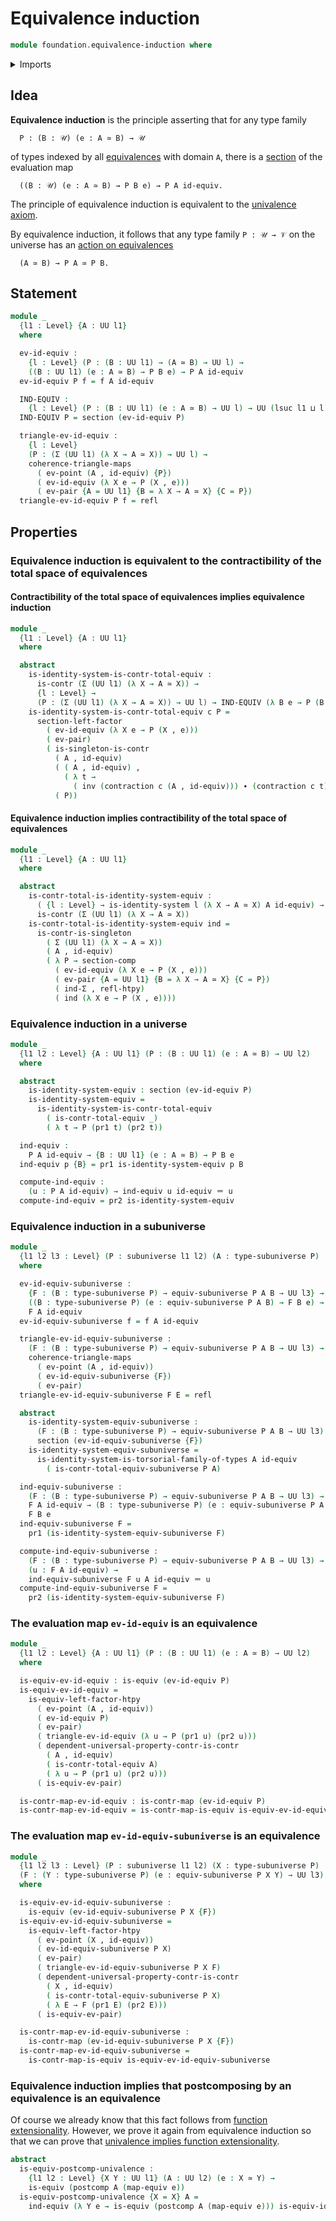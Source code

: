 # Equivalence induction

```agda
module foundation.equivalence-induction where
```

<details><summary>Imports</summary>

```agda
open import foundation.contractible-maps
open import foundation.contractible-types
open import foundation.dependent-pair-types
open import foundation.identity-systems
open import foundation.identity-types
open import foundation.subuniverses
open import foundation.univalence
open import foundation.universal-property-dependent-pair-types
open import foundation.universe-levels

open import foundation-core.commuting-triangles-of-maps
open import foundation-core.equivalences
open import foundation-core.function-types
open import foundation-core.homotopies
open import foundation-core.sections
open import foundation-core.singleton-induction
```

</details>

## Idea

**Equivalence induction** is the principle asserting that for any type family

```text
  P : (B : 𝒰) (e : A ≃ B) → 𝒰
```

of types indexed by all [equivalences](foundation.equivalences.md) with domain
`A`, there is a [section](foundation.sections.md) of the evaluation map

```text
  ((B : 𝒰) (e : A ≃ B) → P B e) → P A id-equiv.
```

The principle of equivalence induction is equivalent to the
[univalence axiom](foundation.univalence.md).

By equivalence induction, it follows that any type family `P : 𝒰 → 𝒱` on the
universe has an
[action on equivalences](foundation.action-on-equivalences-type-families.md)

```text
  (A ≃ B) → P A ≃ P B.
```

## Statement

```agda
module _
  {l1 : Level} {A : UU l1}
  where

  ev-id-equiv :
    {l : Level} (P : (B : UU l1) → (A ≃ B) → UU l) →
    ((B : UU l1) (e : A ≃ B) → P B e) → P A id-equiv
  ev-id-equiv P f = f A id-equiv

  IND-EQUIV :
    {l : Level} (P : (B : UU l1) (e : A ≃ B) → UU l) → UU (lsuc l1 ⊔ l)
  IND-EQUIV P = section (ev-id-equiv P)

  triangle-ev-id-equiv :
    {l : Level}
    (P : (Σ (UU l1) (λ X → A ≃ X)) → UU l) →
    coherence-triangle-maps
      ( ev-point (A , id-equiv) {P})
      ( ev-id-equiv (λ X e → P (X , e)))
      ( ev-pair {A = UU l1} {B = λ X → A ≃ X} {C = P})
  triangle-ev-id-equiv P f = refl
```

## Properties

### Equivalence induction is equivalent to the contractibility of the total space of equivalences

#### Contractibility of the total space of equivalences implies equivalence induction

```agda
module _
  {l1 : Level} {A : UU l1}
  where

  abstract
    is-identity-system-is-contr-total-equiv :
      is-contr (Σ (UU l1) (λ X → A ≃ X)) →
      {l : Level} →
      (P : (Σ (UU l1) (λ X → A ≃ X)) → UU l) → IND-EQUIV (λ B e → P (B , e))
    is-identity-system-is-contr-total-equiv c P =
      section-left-factor
        ( ev-id-equiv (λ X e → P (X , e)))
        ( ev-pair)
        ( is-singleton-is-contr
          ( A , id-equiv)
          ( ( A , id-equiv) ,
            ( λ t →
              ( inv (contraction c (A , id-equiv))) ∙ (contraction c t)))
          ( P))
```

#### Equivalence induction implies contractibility of the total space of equivalences

```agda
module _
  {l1 : Level} {A : UU l1}
  where

  abstract
    is-contr-total-is-identity-system-equiv :
      ( {l : Level} → is-identity-system l (λ X → A ≃ X) A id-equiv) →
      is-contr (Σ (UU l1) (λ X → A ≃ X))
    is-contr-total-is-identity-system-equiv ind =
      is-contr-is-singleton
        ( Σ (UU l1) (λ X → A ≃ X))
        ( A , id-equiv)
        ( λ P → section-comp
          ( ev-id-equiv (λ X e → P (X , e)))
          ( ev-pair {A = UU l1} {B = λ X → A ≃ X} {C = P})
          ( ind-Σ , refl-htpy)
          ( ind (λ X e → P (X , e))))
```

### Equivalence induction in a universe

```agda
module _
  {l1 l2 : Level} {A : UU l1} (P : (B : UU l1) (e : A ≃ B) → UU l2)
  where

  abstract
    is-identity-system-equiv : section (ev-id-equiv P)
    is-identity-system-equiv =
      is-identity-system-is-contr-total-equiv
        ( is-contr-total-equiv _)
        ( λ t → P (pr1 t) (pr2 t))

  ind-equiv :
    P A id-equiv → {B : UU l1} (e : A ≃ B) → P B e
  ind-equiv p {B} = pr1 is-identity-system-equiv p B

  compute-ind-equiv :
    (u : P A id-equiv) → ind-equiv u id-equiv ＝ u
  compute-ind-equiv = pr2 is-identity-system-equiv
```

### Equivalence induction in a subuniverse

```agda
module _
  {l1 l2 l3 : Level} (P : subuniverse l1 l2) (A : type-subuniverse P)
  where

  ev-id-equiv-subuniverse :
    {F : (B : type-subuniverse P) → equiv-subuniverse P A B → UU l3} →
    ((B : type-subuniverse P) (e : equiv-subuniverse P A B) → F B e) →
    F A id-equiv
  ev-id-equiv-subuniverse f = f A id-equiv

  triangle-ev-id-equiv-subuniverse :
    (F : (B : type-subuniverse P) → equiv-subuniverse P A B → UU l3) →
    coherence-triangle-maps
      ( ev-point (A , id-equiv))
      ( ev-id-equiv-subuniverse {F})
      ( ev-pair)
  triangle-ev-id-equiv-subuniverse F E = refl

  abstract
    is-identity-system-equiv-subuniverse :
      (F : (B : type-subuniverse P) → equiv-subuniverse P A B → UU l3) →
      section (ev-id-equiv-subuniverse {F})
    is-identity-system-equiv-subuniverse =
      is-identity-system-is-torsorial-family-of-types A id-equiv
        ( is-contr-total-equiv-subuniverse P A)

  ind-equiv-subuniverse :
    (F : (B : type-subuniverse P) → equiv-subuniverse P A B → UU l3) →
    F A id-equiv → (B : type-subuniverse P) (e : equiv-subuniverse P A B) →
    F B e
  ind-equiv-subuniverse F =
    pr1 (is-identity-system-equiv-subuniverse F)

  compute-ind-equiv-subuniverse :
    (F : (B : type-subuniverse P) → equiv-subuniverse P A B → UU l3) →
    (u : F A id-equiv) →
    ind-equiv-subuniverse F u A id-equiv ＝ u
  compute-ind-equiv-subuniverse F =
    pr2 (is-identity-system-equiv-subuniverse F)
```

### The evaluation map `ev-id-equiv` is an equivalence

```agda
module _
  {l1 l2 : Level} {A : UU l1} (P : (B : UU l1) (e : A ≃ B) → UU l2)
  where

  is-equiv-ev-id-equiv : is-equiv (ev-id-equiv P)
  is-equiv-ev-id-equiv =
    is-equiv-left-factor-htpy
      ( ev-point (A , id-equiv))
      ( ev-id-equiv P)
      ( ev-pair)
      ( triangle-ev-id-equiv (λ u → P (pr1 u) (pr2 u)))
      ( dependent-universal-property-contr-is-contr
        ( A , id-equiv)
        ( is-contr-total-equiv A)
        ( λ u → P (pr1 u) (pr2 u)))
      ( is-equiv-ev-pair)

  is-contr-map-ev-id-equiv : is-contr-map (ev-id-equiv P)
  is-contr-map-ev-id-equiv = is-contr-map-is-equiv is-equiv-ev-id-equiv
```

### The evaluation map `ev-id-equiv-subuniverse` is an equivalence

```agda
module _
  {l1 l2 l3 : Level} (P : subuniverse l1 l2) (X : type-subuniverse P)
  (F : (Y : type-subuniverse P) (e : equiv-subuniverse P X Y) → UU l3)
  where

  is-equiv-ev-id-equiv-subuniverse :
    is-equiv (ev-id-equiv-subuniverse P X {F})
  is-equiv-ev-id-equiv-subuniverse =
    is-equiv-left-factor-htpy
      ( ev-point (X , id-equiv))
      ( ev-id-equiv-subuniverse P X)
      ( ev-pair)
      ( triangle-ev-id-equiv-subuniverse P X F)
      ( dependent-universal-property-contr-is-contr
        ( X , id-equiv)
        ( is-contr-total-equiv-subuniverse P X)
        ( λ E → F (pr1 E) (pr2 E)))
      ( is-equiv-ev-pair)

  is-contr-map-ev-id-equiv-subuniverse :
    is-contr-map (ev-id-equiv-subuniverse P X {F})
  is-contr-map-ev-id-equiv-subuniverse =
    is-contr-map-is-equiv is-equiv-ev-id-equiv-subuniverse
```

### Equivalence induction implies that postcomposing by an equivalence is an equivalence

Of course we already know that this fact follows from
[function extensionality](foundation.function-extensionality.md). However, we
prove it again from equivalence induction so that we can prove that
[univalence implies function extensionality](foundation.univalence-implies-function-extensionality.md).

```agda
abstract
  is-equiv-postcomp-univalence :
    {l1 l2 : Level} {X Y : UU l1} (A : UU l2) (e : X ≃ Y) →
    is-equiv (postcomp A (map-equiv e))
  is-equiv-postcomp-univalence {X = X} A =
    ind-equiv (λ Y e → is-equiv (postcomp A (map-equiv e))) is-equiv-id
```
